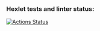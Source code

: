 ### Hexlet tests and linter status:
[![Actions Status](https://github.com/Bug-DS/qa-engineer-project-84/actions/workflows/hexlet-check.yml/badge.svg)](https://github.com/Bug-DS/qa-engineer-project-84/actions)